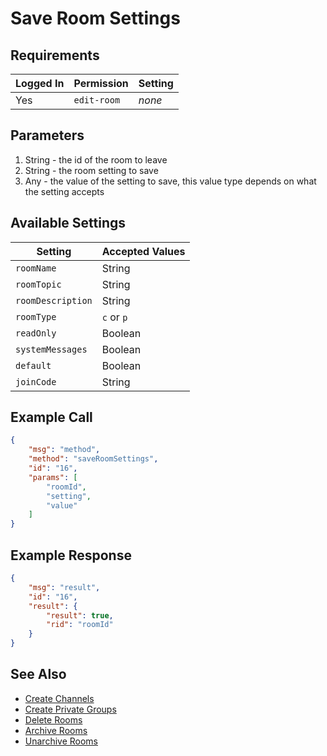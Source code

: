 # Save Room Settings


## Requirements
| Logged In | Permission | Setting |
| --- | --- | --- |
| Yes | `edit-room` | _none_ |

## Parameters
1. String - the id of the room to leave
2. String - the room setting to save
3. Any - the value of the setting to save, this value type depends on what the setting accepts

## Available Settings
| Setting | Accepted Values |
| --- | --- |
| `roomName` | String |
| `roomTopic` | String |
| `roomDescription` | String |
| `roomType` | `c` or `p` |
| `readOnly` | Boolean |
| `systemMessages` | Boolean |
| `default` | Boolean |
| `joinCode` | String |

## Example Call

```json
{
    "msg": "method",
    "method": "saveRoomSettings",
    "id": "16",
    "params": [
        "roomId",
        "setting",
        "value"
    ]
} 
```

## Example Response

```json
{
    "msg": "result",
    "id": "16",
    "result": {
        "result": true,
        "rid": "roomId"
    }
}
```

## See Also
* [Create Channels][1]
* [Create Private Groups][2]
* [Delete Rooms][3]
* [Archive Rooms][5]
* [Unarchive Rooms][4]

[1]:../19.%20Create%20Channel
[2]:../20.%20Create%20Private%20Groups
[3]:../21.%20Delete%20Rooms
[4]:../23.%20Unarchive%20Rooms
[5]:../22.%20Archive%20Rooms
